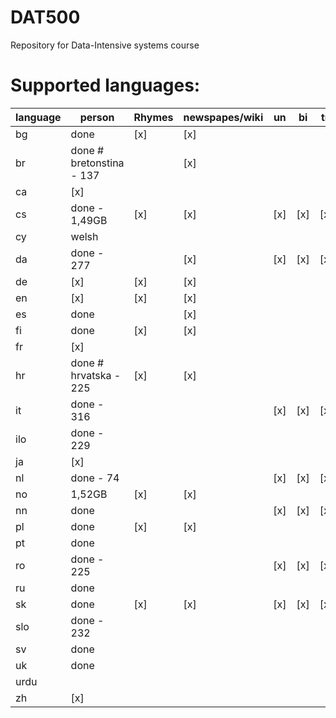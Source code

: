 DAT500
======

Repository for Data-Intensive systems course

Supported languages:
======

  language | person                   | Rhymes     | newspapes/wiki| un | bi | tri
  ---|--------------------------------|------------|---------------|----|----|-------
  bg | done                           | [x]          |      [x]        |    |    |
  br | done # bretonstina - 137       |            | [x]             |    |    |  
  ca | [x]                              |            |               |    |    | 
  cs | done - 1,49GB                  | [x]          |   [x]           |[x]    |   [x] |[x]
  cy | welsh                          |            |               |    |    | 
  da | done - 277                     |            |  [x]             | [x]   | [x]   | [x]
  de | [x]                              |[x]           | [x]             |    |    | 
  en | [x]                              |[x]           | [x]             |    |    | 
  es | done                           |            |[x]               |    |    | 
  fi | done                           |  [x]         |  [x]            |    |    |
  fr | [x]                              |            |              |    |    | 
  hr | done # hrvatska - 225          |  [x]         | [x]             |    |    |
  it | done - 316                     |            |               |  [x]  |   [x] | [x]
  ilo| done - 229                     |            |                |    |    | 
  ja |   [x]                              |            |                |    |    | 
  nl   | done - 74                      |            |              |  [x]  |   [x] | [x]
  no   |  1,52GB                        | [x]          |   [x]            |    |    |
  nn   | done                           |            |              |   [x] |  [x]  | [x]
  pl   | done                           | [x]          |    [x]           |    |    |
  pt   | done                           |            |                |    |    | 
  ro   | done - 225                     |            |               |  [x]  |  [x] | [x]
  ru   | done                           |            |                |    |    | 
  sk   | done                           | [x]          |      [x]         |   [x] |   [x] |[x]
  slo  | done - 232                     |            |               |    |    | 
  sv   | done                           |            |               |    |    | 
  uk   | done                           |            |               |    |    | 
  urdu |                                |            |               |    |    | 
  zh   | [x]                              |            |               |    |    | 
 


